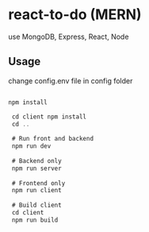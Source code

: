 # react-to-do (MERN)

use MongoDB, Express, React, Node

## Usage

change config.env file in config folder



```javascript

npm install

 cd client npm install
 cd ..
 
 # Run front and backend
 npm run dev
 
 # Backend only
 npm run server
 
 # Frontend only
 npm run client
 
 # Build client
 cd client
 npm run build
 
 ```
 
 
